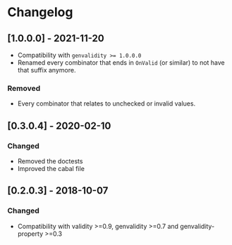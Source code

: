 # Changelog

## [1.0.0.0] - 2021-11-20

* Compatibility with `genvalidity >= 1.0.0.0`
* Renamed every combinator that ends in `OnValid` (or similar) to not have that suffix anymore.

### Removed

* Every combinator that relates to unchecked or invalid values.

## [0.3.0.4] - 2020-02-10

### Changed

* Removed the doctests
* Improved the cabal file

## [0.2.0.3] - 2018-10-07

### Changed

* Compatibility with validity >=0.9, genvalidity >=0.7 and genvalidity-property >=0.3
